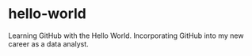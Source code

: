 # hello-world
Learning GitHub with the Hello World.
Incorporating GitHub into my new career as a data analyst.
